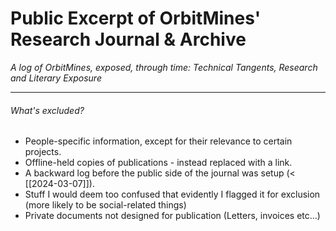 # Public Excerpt of OrbitMines' Research Journal & Archive
*A log of OrbitMines, exposed, through time: Technical Tangents, Research and Literary Exposure*

---

###### What's excluded?
- People-specific information, except for their relevance to certain projects.
- Offline-held copies of publications - instead replaced with a link.
- A backward log before the public side of the journal was setup (< [[2024-03-07]]).
- Stuff I would deem too confused that evidently I flagged it for exclusion (more likely to be social-related things)
- Private documents not designed for publication (Letters, invoices etc...)
